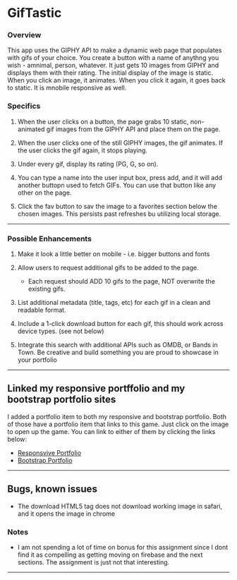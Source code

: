 # GifTastic

### Overview

This app uses the GIPHY API to make a dynamic web page that populates with gifs of your choice. You create a button with a name of anythng you wish - amnimal, person, whatever.  It just gets 10 images from GIPHY and displays them with their rating.  The initial display of the image is static.  When you click an image, it animates.  When you click it again, it goes back to static.  It is mnobile responsive as well.

### Specifics

1. When the user clicks on a button, the page grabs 10 static, non-animated gif images from the GIPHY API and place them on the page.

2. When the user clicks one of the still GIPHY images, the gif animates. If the user clicks the gif again, it stops playing.

3. Under every gif, display its rating (PG, G, so on).

4. You can type a name into the user input box, press add, and it will add another buttopn used to fetch GIFs.  You can use that button like any other on the page.

5. Click the fav button to sav the image to a favorites section below the chosen images.  This persists past refreshes bu utilizing local storage.

- - -

### Possible Enhancements

1. Make it look a little better on mobile - i.e. bigger buttons and fonts

2. Allow users to request additional gifs to be added to the page.
   * Each request should ADD 10 gifs to the page, NOT overwrite the existing gifs.

3. List additional metadata (title, tags, etc) for each gif in a clean and readable format.

4. Include a 1-click download button for each gif, this should work across device types. (see not below)

5. Integrate this search with additional APIs such as OMDB, or Bands in Town. Be creative and build something you are proud to showcase in your portfolio

- - -

## Linked my responsive portffolio and my bootstrap portfolio sites

I added a portfolio item to both my responsive and bootstrap portfolio.  Both of those have a portfolio item that links to this game.  Just click on the image to open up the game.  You can link to either of them by clicking the links below:

* [Responsvive Portfolio](https://plinck.github.io/Responsive-Portfolio/portfolio.html)
* [Bootstrap Portfolio](https://plinck.github.io/Bootstrap-Portfolio/portfolio.html)

- - -

## Bugs, known issues

* The download HTML5 tag does not download working image in safari, and it opens the image in chrome  

### Notes

* I am not spending a lot of time on bonus for this assignment since I dont find it as compelling as getting moving on firebase and the next sections.  The assignment is just not that interesting.

- - -